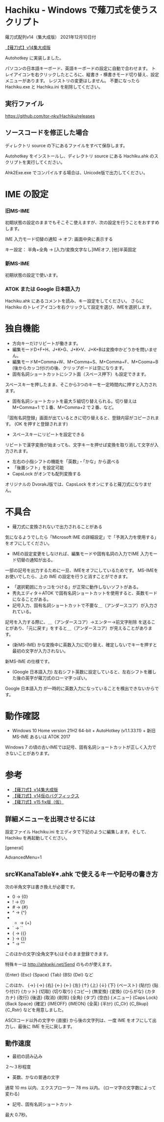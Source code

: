 # Hachiku - Windows で薙刀式を使うスクリプト

薙刀式配列v14（集大成版） 2021年12月10日付

[【薙刀式】v14集大成版](http://oookaworks.seesaa.net/article/484704326.html#gsc.tab=0)

Autohotkey に実装しました。

パソコンの日本語キーボード、英語キーボードの設定に自動で合わせます。
トレイアイコンを右クリックしたところに、縦書き・横書きモード切り替え、設定メニューがあります。
レジストリの変更はしません。
不要になったら Hachiku.exe と Hachiku.ini を削除してください。

## 実行ファイル

https://github.com/tor-nky/Hachiku/releases

## ソースコードを修正した場合

ディレクトリ source の下にあるファイルをすべて保存します。

Autohotkey をインストールし、ディレクトリ source にある Hachiku.ahk のスクリプトを実行してください。

Ahk2Exe.exe でコンパイルする場合は、Unicode版で出力してください。

# IME の設定

### 旧MS-IME

初期状態の設定のままでもそこそこ使えますが、次の設定を行うことをおすすめします。

IME 入力モード切替の通知  → オフ: 画面中央に表示する

キー設定： 半角+全角	→	[入力/変換文字なし]IMEオフ, [他]半英固定

### 新MS-IME

初期状態の設定で使います。

### ATOK または Google 日本語入力

Hachiku.ahk にあるコメントを読み、キー設定をしてください。
さらに Hachiku のトレイアイコンを右クリックして設定を選び、IMEを選択します。

# 独自機能

* 方向キーだけリピートが働きます。
* 編集モードD+F+H、J+K+G、J+K+V、J+K+Bは変換中かどうかを問いません。
* 編集モードM+Comma+W、M+Comma+S、M+Comma+F、M+Cooma+B (後からカッコ付け)の後、クリップボードは空になります。
* 固有名詞ショートカットにシフト面（スペース押下）も設定できます。

スペースキーを押したまま、そこから3つのキーを一定時間内に押すと入力されます。

* 固有名詞ショートカットを最大５組切り替えられる。切り替えは M+Comma+1 で１番、M+Comma+2 で２番、など。

「固有名詞登録」画面が出ているときに切り替えると、登録内容がコピーされます。
(OK を押すと登録されます)

* スペースキーにリピートを設定できる

リピートで漢字変換が始まっても、文字キーを押せば変換を取り消して文字が入力されます。

* 左右の小指シフトの機能を「英数」・「かな」から選べる
* 「後置シフト」を設定可能
* CapsLock がオンでも配列変換する

オリジナルの DvorakJ版では、CapsLock をオンにすると薙刀式になりません。

# 不具合

* 薙刀式に変換されないで出力されることがある

気になるようでしたら「Microsoft IME の詳細設定」で「予測入力を使用する」をオフにしてください。

* IMEの設定変更をしなければ、編集モードや固有名詞の入力でIME 入力モード切替の通知が出る。

一部の記号を出力するために一旦、IMEをオフにしているためです。
MS-IMEをお使いでしたら、上の IME の設定を行うと消すことができます。

* 「選択範囲にカッコをつける」が正常に動作しないソフトがある。　
* 秀丸エディタ＋ATOK で固有名詞ショートカットを使用すると、英数モードになることがある。
* 記号入力、固有名詞ショートカットで不要な＿（アンダースコア）が入力されている。

記号を入力する際に、＿（アンダースコア）→エンター→前文字削除 を送ることがあり、「元に戻す」をすると＿（アンダースコア）が見えることがあります。

* (新MS-IME) かな変換中に英数入力に切り替え、確定しないでキーを押すと最初の文字が入力されない。

新MS-IME の仕様です。

* (Google 日本語入力) 左右シフト英数に設定していると、左右シフトを離した後の英字が薙刀式のローマ字っぽい。

Google 日本語入力 が一時的に英数入力になっていることを検出できないからです。

# 動作確認

* Windows 10 Home version 21H2 64-bit + AutoHotkey (v1.1.33.11) + 新旧MS-IME あるいは ATOK 2017

Windows 7 の頃の古いIMEでは記号、固有名詞ショートカットが正しく入力できないことがあります。

# 参考

* [【薙刀式】v14集大成版](http://oookaworks.seesaa.net/article/484704326.html#gsc.tab=0)
* [【薙刀式】v14仮のバグフィックス](http://oookaworks.seesaa.net/article/483884499.html#gsc.tab=0)
* [ 【薙刀式】v15 fix版（仮）](http://oookaworks.seesaa.net/article/486333027.html#gsc.tab=0)

## 詳細メニューを出現させるには

設定ファイル Hachiku.ini をエディタで下記のように編集します。そして、Hachiku を再起動してください。

[general]

AdvancedMenu=1

## src¥KanaTable¥*.ahk で使えるキーや記号の書き方

次の半角文字は書き換えが必要です。
* 0 → {0}
* ! → {!}
* \# → {#}
* ^ → {^}
* + → {+}
* ` → ``
* { → {{}
* } → {}}
* " → ""

このほかの文字(全角文字も)はそのまま登録できます。

特殊キーは http://ahkwiki.net/Send のものが使えます。

{Enter} {Esc} {Space} {Tab} {BS} {Del} など

このほか、
{→} {->} {右} {←} {<-} {左} {↑} {上} {↓} {下} {ペースト} {貼付} {貼り付け} {カット} {切取} {切り取り} {コピー} {無変換} {変換} {ひらがな} {カタカナ} {改行} {後退} {取消} {削除} {全角} {タブ} {空白} {メニュー} {Caps Lock} {Back Space}
{確定} {IMEOFF} {IMEON} {全英} {半ｶﾅ} {C_Clr} {C_Bkup} {C_Rstr} などを用意しました。

ASCIIコード以外の文字や {直接} から後の文字列は、一度 IME をオフにして出力し、最後に IME を元に戻します。

## 動作速度

* 最初の読み込み

２～３秒程度

* 英数、かなの普通の文字

通常 10 ms 以内、エクスプローラー 78 ms 以内。
(ローマ字の文字数によって変わる)

* 記号、固有名詞ショートカット

最大 0.7秒。
